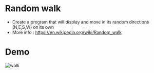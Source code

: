 # Random walk
- Create a program that will display and move in its random directions (N,E,S,W) on its own
- More info : https://en.wikipedia.org/wiki/Random_walk
# Demo
![walk](https://user-images.githubusercontent.com/50704452/100744332-549cf800-33e6-11eb-9b72-d2e0c88a97c3.gif)

